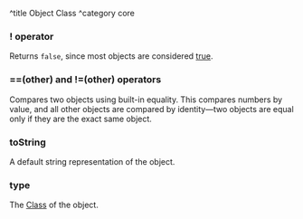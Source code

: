 ^title Object Class
^category core

### **!** operator

Returns `false`, since most objects are considered [true](control-flow.html#truth).

### **==**(other) and **!=**(other) operators

Compares two objects using built-in equality. This compares numbers by value,
and all other objects are compared by identity&mdash;two objects are equal only
if they are the exact same object.

### **toString**

A default string representation of the object.

### **type**

The [Class](#class-class) of the object.
